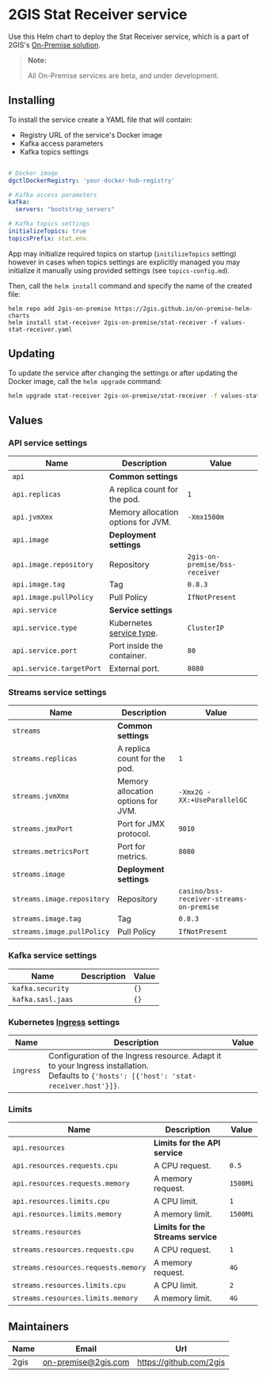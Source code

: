 # 2GIS Stat Receiver service

Use this Helm chart to deploy the Stat Receiver service, which is a part of 2GIS's [On-Premise solution](https://docs.2gis.com/en/on-premise/overview).

> **Note:**
>
> All On-Premise services are beta, and under development.

## Installing

To install the service create a YAML file that will contain:

- Registry URL of the service's Docker image
- Kafka access parameters
- Kafka topics settings

```yaml

# Docker image
dgctlDockerRegistry: 'your-docker-hub-registry'

# Kafka access parameters
kafka:
  servers: "bootstrap_servers"

# Kafka topics settings
initializeTopics: true
topicsPrefix: stat.env.
```

App may initialize required topics on startup (`initilizeTopics` setting) however in cases when topics settings are explicitly managed you may initialize it manually using provided settings (see `topics-config.md`).

Then, call the `helm install` command and specify the name of the created file:

```shell
helm repo add 2gis-on-premise https://2gis.github.io/on-premise-helm-charts
helm install stat-receiver 2gis-on-premise/stat-receiver -f values-stat-receiver.yaml
```

## Updating

To update the service after changing the settings or after updating the Docker image, call the `helm upgrade` command:

```bash
helm upgrade stat-receiver 2gis-on-premise/stat-receiver -f values-stat-receiver.yaml
```


## Values

### API service settings

| Name                     | Description                                                                                                                    | Value                          |
| ------------------------ | ------------------------------------------------------------------------------------------------------------------------------ | ------------------------------ |
| `api`                    | **Common settings**                                                                                                            |                                |
| `api.replicas`           | A replica count for the pod.                                                                                                   | `1`                            |
| `api.jvmXmx`             | Memory allocation options for JVM.                                                                                             | `-Xmx1500m`                    |
| `api.image`              | **Deployment settings**                                                                                                        |                                |
| `api.image.repository`   | Repository                                                                                                                     | `2gis-on-premise/bss-receiver` |
| `api.image.tag`          | Tag                                                                                                                            | `0.8.3`                        |
| `api.image.pullPolicy`   | Pull Policy                                                                                                                    | `IfNotPresent`                 |
| `api.service`            | **Service settings**                                                                                                           |                                |
| `api.service.type`       | Kubernetes [service type](https://kubernetes.io/docs/concepts/services-networking/service/#publishing-services-service-types). | `ClusterIP`                    |
| `api.service.port`       | Port inside the container.                                                                                                     | `80`                           |
| `api.service.targetPort` | External port.                                                                                                                 | `8080`                         |


### Streams service settings

| Name                       | Description                        | Value                                    |
| -------------------------- | ---------------------------------- | ---------------------------------------- |
| `streams`                  | **Common settings**                |                                          |
| `streams.replicas`         | A replica count for the pod.       | `1`                                      |
| `streams.jvmXmx`           | Memory allocation options for JVM. | `-Xmx2G -XX:+UseParallelGC`              |
| `streams.jmxPort`          | Port for JMX protocol.             | `9010`                                   |
| `streams.metricsPort`      | Port for metrics.                  | `8080`                                   |
| `streams.image`            | **Deployment settings**            |                                          |
| `streams.image.repository` | Repository                         | `casino/bss-receiver-streams-on-premise` |
| `streams.image.tag`        | Tag                                | `0.8.3`                                  |
| `streams.image.pullPolicy` | Pull Policy                        | `IfNotPresent`                           |


### Kafka service settings

| Name              | Description | Value |
| ----------------- | ----------- | ----- |
| `kafka.security`  |             | `{}`  |
| `kafka.sasl.jaas` |             | `{}`  |


### Kubernetes [Ingress](https://kubernetes.io/docs/concepts/services-networking/ingress/) settings

| Name      | Description                                                                                                                                    | Value |
| --------- | ---------------------------------------------------------------------------------------------------------------------------------------------- | ----- |
| `ingress` | Configuration of the Ingress resource. Adapt it to your Ingress installation. <br/> Defaults to `{'hosts': [{'host': 'stat-receiver.host'}]}`. |       |


### Limits

| Name                                | Description                        | Value    |
| ----------------------------------- | ---------------------------------- | -------- |
| `api.resources`                     | **Limits for the API service**     |          |
| `api.resources.requests.cpu`        | A CPU request.                     | `0.5`    |
| `api.resources.requests.memory`     | A memory request.                  | `1500Mi` |
| `api.resources.limits.cpu`          | A CPU limit.                       | `1`      |
| `api.resources.limits.memory`       | A memory limit.                    | `1500Mi` |
| `streams.resources`                 | **Limits for the Streams service** |          |
| `streams.resources.requests.cpu`    | A CPU request.                     | `1`      |
| `streams.resources.requests.memory` | A memory request.                  | `4G`     |
| `streams.resources.limits.cpu`      | A CPU limit.                       | `2`      |
| `streams.resources.limits.memory`   | A memory limit.                    | `4G`     |


## Maintainers

| Name | Email | Url |
| ---- | ------ | --- |
| 2gis | <on-premise@2gis.com> | <https://github.com/2gis> |
